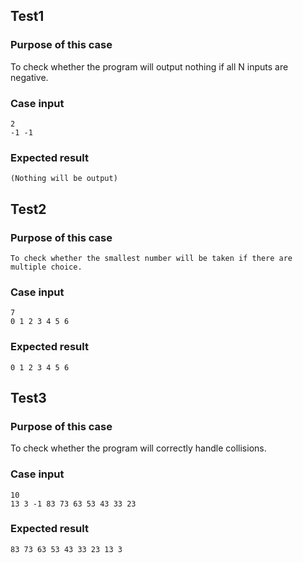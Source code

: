 ## Test1

### Purpose of this case
To check whether the program will output nothing if all N inputs are negative.

### Case input
    2
    -1 -1

### Expected result
    (Nothing will be output)

## Test2

### Purpose of this case
	To check whether the smallest number will be taken if there are multiple choice.

### Case input
	7
	0 1 2 3 4 5 6

### Expected result
	0 1 2 3 4 5 6

## Test3

### Purpose of this case
To check whether the program will correctly handle collisions.

### Case input
	10
	13 3 -1 83 73 63 53 43 33 23

### Expected result
	83 73 63 53 43 33 23 13 3
